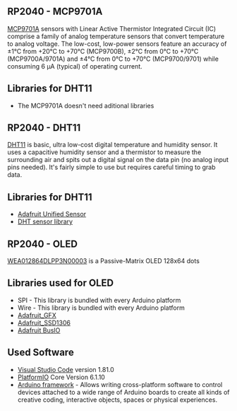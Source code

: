 ## RP2040 - MCP9701A
[MCP9701A](https://store.comet.bg/Catalogue/Product/5003942/) sensors with Linear Active Thermistor Integrated Circuit
(IC) comprise a family of analog temperature sensors that convert temperature to analog voltage.
The low-cost, low-power sensors feature an accuracy of ±1°C from +20°C to +70°C (MCP9700B), ±2°C from
0°C to +70°C (MCP9700A/9701A) and ±4°C from 0°C to +70°C (MCP9700/9701) while consuming 6 µA (typical) of operating current.

## Libraries for DHT11
- The MCP9701A doesn't need aditional libraries
 
## RP2040 - DHT11
[DHT11](https://store.comet.bg/Catalogue/Product/50012/) is basic, ultra low-cost digital temperature and humidity sensor. 
It uses a capacitive humidity sensor and a thermistor to measure the surrounding air and spits out a digital signal on the data pin 
(no analog input pins needed). It's fairly simple to use but requires careful timing to grab data.

## Libraries for DHT11
- [Adafruit Unified Sensor](https://github.com/adafruit/Adafruit_Sensor?utm_source=platformio&utm_medium=piohome)
- [DHT sensor library](https://github.com/adafruit/DHT-sensor-library?utm_source=platformio&utm_medium=piohome)

## RP2040 - OLED
[WEA012864DLPP3N00003](https://store.comet.bg/download-file.php?id=21553) is a Passive-Matrix OLED 128x64 dots

## Libraries used for OLED
- SPI - This library is bundled with every Arduino platform
- Wire - This library is bundled with every Arduino platform
- [Adafruit_GFX](https://github.com/adafruit/Adafruit-GFX-Library?utm_source=platformio&utm_medium=piohome)
- [Adafruit_SSD1306](https://github.com/adafruit/Adafruit_SSD1306?utm_source=platformio&utm_medium=piohome)
- [Adafruit BusIO](https://github.com/adafruit/Adafruit_BusIO?utm_source=platformio&utm_medium=piohome)

## Used Software
- [Visual Studio Code](https://code.visualstudio.com/) version 1.81.0
- [PlatformIO](https://platformio.org/) Core Version 6.1.10
- [Arduino framework](https://docs.platformio.org/en/stable/frameworks/arduino.html) - Allows writing cross-platform software to control devices attached to a wide range of Arduino boards to create all kinds of creative coding, interactive objects, spaces or physical experiences.
